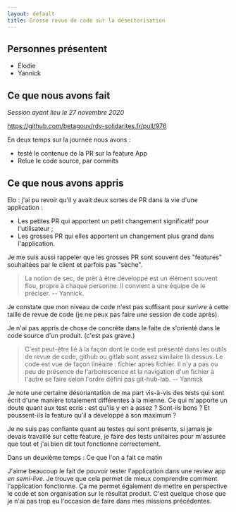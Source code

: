 ```yaml
---
layout: default
title: Grosse revue de code sur la désectorisation
---
```


## Personnes présentent

- Élodie
- Yannick

## Ce que nous avons fait

_Session ayant lieu le 27 novembre 2020_

https://github.com/betagouv/rdv-solidarites.fr/pull/976

En deux temps sur la journée nous avons : 
- testé le contenue de la PR sur la feature App
- Relue le code source, par commits


## Ce que nous avons appris

Elo : j'ai pu revoir qu'il y avait deux sortes de PR dans la vie d'une application :
 - Les petites PR qui apportent un petit changement significatif pour l'utilisateur ;
 - Les grosses PR qui elles apportent un changement plus grand dans l'application. 

Je me suis aussi rappeler que les grosses PR sont souvent des "features" souhaitées par le client et parfois pas "sèche".

> La notion de sec, de prêt à être développé est un élément souvent flou, propre à chaque personne. Il convient a une équipe de le préciser. 
> -- Yannick. 


Je constate que mon niveau de code n'est pas suffisant pour _surivre_ à cette taille de revue de code (je ne peux pas faire une session de code après).

Je n'ai pas appris de chose de concrète dans le faite de s'orienté dans le code source d'un produit. (c'est pas grave.)

> C'est peut-être lié à la façon dont le code est présenté dans les outils de revue de code, github ou gitlab sont assez similaire là dessus. Le code est vue de façon linéaire : fichier après fichier. Il n'y a pas ou peu de présence de l'arborescence et la navigation d'un fichier à l'autre se faire selon l'ordre défini pas git-hub-lab.
> -- Yannick
 
Je note une certaine désoriantation de ma part vis-à-vis des tests qui sont écrit d'une manière totalement différentes à la mienne.
Ce qui m'apporte un doute quant aux test ecris : est qu'ils y en a assez ? Sont-ils bons ? Et poussent-ils la feature qu'il a développé à son maximum ?

Je ne suis pas confiante quant au testes qui sont présents, si jamais je devais travaillé sur cette feature, je faire des tests unitaires pour m'assurée que tout et j'ai bien dit tout fonctionne correctement.


Dans un deuxième temps : Ce que l'on a fait ce matin

J'aime beaucoup le fait de pouvoir tester l'application dans une review app _en semi-live_. Je trouve que cela permet de mieux comprendre comment l'application fonctionne. Ça me permet également de mettre en perspective le code et son organisation sur le résultat produit. C'est quelque chose que je n'ai pas trop eu l'occasion de faire dans mes missions précédentes.



 
